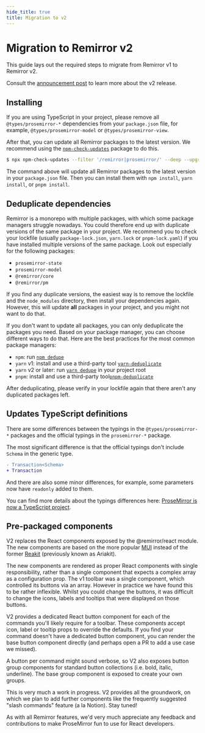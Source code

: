 ```yaml
---
hide_title: true
title: Migration to v2
---
```


# Migration to Remirror v2

This guide lays out the required steps to migrate from Remirror v1 to Remirror v2.

Consult the [announcement post](/blog/announcement-v2) to learn more about the v2 release.

## Installing

If you are using TypeScript in your project, please remove all `@types/prosemirror-*` dependencies from your `package.json` file, for example, `@types/prosemirror-model` or `@types/prosemirror-view`.

After that, you can update all Remirror packages to the latest version. We recommend using the [`npm-check-updates`](https://www.npmjs.com/package/npm-check-updates) package to do this.

```bash
$ npx npm-check-updates --filter '/remirror|prosemirror/' --deep --upgrade --target greatest
```

The command above will update all Remirror packages to the latest version in your `package.json` file. Then you can install them with `npm install`, `yarn install`, or `pnpm install`.

## Deduplicate dependencies

Remirror is a monorepo with multiple packages, with which some package managers struggle nowadays. You could therefore end up with duplicate versions of the same package in your project. We recommend you to check your lockfile (usually `package-lock.json`, `yarn.lock` or `pnpm-lock.yaml`) if you have installed multiple versions of the same package. Look out especially for the following packages:

- `prosemirror-state`
- `prosemirror-model`
- `@remirror/core`
- `@remirror/pm`

If you find any duplicate versions, the easiest way is to remove the lockfile and the `node_modules` directory, then install your dependencies again. However, this will update **all** packages in your project, and you might not want to do that.

If you don't want to update all packages, you can only deduplicate the packages you need. Based on your package manager, you can choose different ways to do that. Here are the best practices for the most common package managers:

- `npm`: run [`npm dedupe`](https://docs.npmjs.com/cli/v8/commands/npm-dedupe)
- `yarn` v1: install and use a third-party tool [`yarn-deduplicate`](https://www.npmjs.com/package/yarn-deduplicate)
- `yarn` v2 or later: run [`yarn dedupe`](https://yarnpkg.com/cli/dedupe) in your project root
- `pnpm`: install and use a third-party tool[`pnpm-deduplicate`](https://www.npmjs.com/package/pnpm-deduplicate)

After deduplicating, please verify in your lockfile again that there aren't any duplicated packages left.

## Updates TypeScript definitions

There are some differences between the typings in the `@types/prosemirror-*` packages and the official typings in the `prosemirror-*` package.

The most significant difference is that the official typings don't include `Schema` in the generic type.

```diff
- Transaction<Schema>
+ Transaction
```

And there are also some minor differences, for example, some parameters now have `readonly` added to them.

You can find more details about the typings differences here: [ProseMirror is now a TypeScript project](https://discuss.prosemirror.net/t/prosemirror-is-now-a-typescript-project/4624/).

## Pre-packaged components

V2 replaces the React components exposed by the @remirror/react module. The new components are based on the more popular [MUI](https://mui.com/) instead of the former [Reakit](https://reakit.io) (previously known as Ariakit).

The new components are rendered as proper React components with single responsibility, rather than a single component that expects a complex array as a configuration prop. The v1 toolbar was a single component, which controlled its buttons via an array. However in practice we have found this to be rather inflexible. Whilst you could change the buttons, it was difficult to change the icons, labels and tooltips that were displayed on those buttons.

V2 provides a dedicated React button component for each of the commands you'll likely require for a toolbar. These components accept icon, label or tooltip props to override the defaults. If you find your command doesn't have a dedicated button component, you can render the base button component directly (and perhaps open a PR to add a use case we missed).

A button per command might sound verbose, so V2 also exposes button group components for standard button collections (i.e. bold, italic, underline). The base group component is exposed to create your own groups.

This is very much a work in progress. V2 provides all the groundwork, on which we plan to add further components like the frequently suggested "slash commands" feature (a la Notion). Stay tuned!

As with all Remirror features, we'd very much appreciate any feedback and contributions to make ProseMirror fun to use for React developers.
